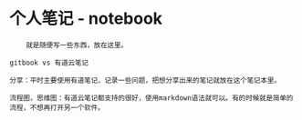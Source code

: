 # 个人笔记 - notebook

```
    就是随便写一些东西，放在这里。
```

```
gitbook vs 有道云笔记

分享：平时主要使用有道笔记，记录一些问题，把想分享出来的笔记就放在这个笔记本里。

流程图，思维图：有道云笔记都支持的很好，使用markdown语法就可以。有的时候就是简单的流程，不想再打开另一个软件。
```


